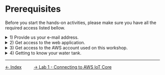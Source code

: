 # Prerequisites
Before you start the hands-on activities, please make sure you have all the required access listed bellow.




<details>
    <summary>1) Provide us your e-mail address.</summary>

We will collect all the attendees e-mails on the beginning of the session. Please make sure you add your e-mail to that list.

> **Note:** You will need to have access to the e-mail address you provide us in order to complete the registration steps below.
</details>

<details>
    <summary>2) Get access to the web application.</summary>

Follow these steps to access the web application:

1. After we register your e-mail, you will receive an e-mail with:
   1.  **URL:** the web application URL.
   2.  **Username:** Your username will be your e-mail address.
   3.  **Password**: A temporary password.
2. Click on the web application URL link. Make sure you open it on Google Chrome or Firefox. Follow the steps bellow to sign in:
   1. Type your e-mail on the username field.
   2. Type the copy and paste the temporary password you received on your e-mail on the password field.
   3. Click **sign in**.
   4. On the change password form, type your final password and click **change**. Please note that you will need to remember that password if you sign out and want to sign in again.
   5. On the account recovery screen, click **skip**.
3. Leave the web application tab open on your browser as you will use it during this session to monitor your water tank.
</details>

<details>
    <summary>3) Get access to the AWS account used on this workshop.</summary>

TODO: Jon will add documentation.
</details>

<details>
    <summary>4) Getting to know your water tank.</summary>
TODO: Jon will add documentation. Do we even need this?
</details>

---
[<- Index](../../README.md#Instructions)&nbsp;&nbsp;&nbsp;&nbsp;&nbsp;&nbsp;&nbsp;&nbsp;&nbsp;&nbsp;[-> Lab 1 - Connecting to AWS IoT Core](1-connecting-wt-iot-core.md)





